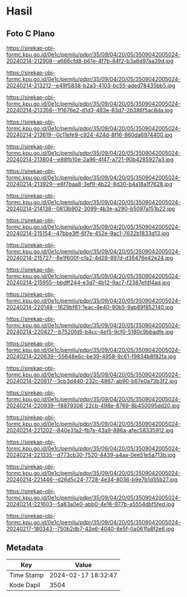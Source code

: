 # Hasil

## Foto C Plano

https://sirekap-obj-formc.kpu.go.id/0e1c/pemilu/pdpr/35/09/04/20/05/3509042005024-20240214-212908--a666cfd8-b61e-4f7b-84f2-b3a6d97aa39d.jpg

https://sirekap-obj-formc.kpu.go.id/0e1c/pemilu/pdpr/35/09/04/20/05/3509042005024-20240214-213212--e49f5838-b2a3-4103-bc55-aded78435bb5.jpg

https://sirekap-obj-formc.kpu.go.id/0e1c/pemilu/pdpr/35/09/04/20/05/3509042005024-20240214-213356--1f1676e2-d1d3-483e-83d7-2b386f5ac8da.jpg

https://sirekap-obj-formc.kpu.go.id/0e1c/pemilu/pdpr/35/09/04/20/05/3509042005024-20240214-213619--0c11efe9-c924-424d-8f16-860da6974400.jpg

https://sirekap-obj-formc.kpu.go.id/0e1c/pemilu/pdpr/35/09/04/20/05/3509042005024-20240214-213804--e88fb10e-2a96-4f47-a721-90b4285927a3.jpg

https://sirekap-obj-formc.kpu.go.id/0e1c/pemilu/pdpr/35/09/04/20/05/3509042005024-20240214-213929--e6f7baa8-3ef9-4b22-8d30-b4a18a1f7628.jpg

https://sirekap-obj-formc.kpu.go.id/0e1c/pemilu/pdpr/35/09/04/20/05/3509042005024-20240214-214138--0813b902-3099-4b3e-a290-b5097a151b22.jpg

https://sirekap-obj-formc.kpu.go.id/0e1c/pemilu/pdpr/35/09/04/20/05/3509042005024-20240214-215154--47bbe3ff-6f7e-452e-9ac1-7632b1833d13.jpg

https://sirekap-obj-formc.kpu.go.id/0e1c/pemilu/pdpr/35/09/04/20/05/3509042005024-20240214-215727--8e1f600f-cfa2-4d28-897d-d36476e42e24.jpg

https://sirekap-obj-formc.kpu.go.id/0e1c/pemilu/pdpr/35/09/04/20/05/3509042005024-20240214-215955--bbdff244-e3d7-4b12-9ac7-f2387efdf4ad.jpg

https://sirekap-obj-formc.kpu.go.id/0e1c/pemilu/pdpr/35/09/04/20/05/3509042005024-20240214-220148--1629bf61-1eac-4e40-90b5-9ab89f852140.jpg

https://sirekap-obj-formc.kpu.go.id/0e1c/pemilu/pdpr/35/09/04/20/05/3509042005024-20240214-220427--b7520fd5-b4cc-4ef5-9cf0-5180c9bbadfe.jpg

https://sirekap-obj-formc.kpu.go.id/0e1c/pemilu/pdpr/35/09/04/20/05/3509042005024-20240214-220639--55648e6c-be39-4958-9c61-f9834b8f82fa.jpg

https://sirekap-obj-formc.kpu.go.id/0e1c/pemilu/pdpr/35/09/04/20/05/3509042005024-20240214-220817--3cb3d440-232c-4867-ab90-b67e0a73b3f2.jpg

https://sirekap-obj-formc.kpu.go.id/0e1c/pemilu/pdpr/35/09/04/20/05/3509042005024-20240214-220939--f8879306-22cb-498e-8769-8b450095dd20.jpg

https://sirekap-obj-formc.kpu.go.id/0e1c/pemilu/pdpr/35/09/04/20/05/3509042005024-20240214-221202--840e31a2-fb7e-43a9-886a-afec58335912.jpg

https://sirekap-obj-formc.kpu.go.id/0e1c/pemilu/pdpr/35/09/04/20/05/3509042005024-20240214-221335--d773cb30-7520-4439-a4aa-0ee51e5a713b.jpg

https://sirekap-obj-formc.kpu.go.id/0e1c/pemilu/pdpr/35/09/04/20/05/3509042005024-20240214-221446--d26d5c24-7728-4e34-8036-b9e7b1d35b27.jpg

https://sirekap-obj-formc.kpu.go.id/0e1c/pemilu/pdpr/35/09/04/20/05/3509042005024-20240214-221603--5a83a0e0-abb0-4e16-977b-a5554dbf5fed.jpg

https://sirekap-obj-formc.kpu.go.id/0e1c/pemilu/pdpr/35/09/04/20/05/3509042005024-20240217-180343--750b2db7-42e6-4040-8e5f-0a061fa8f2e6.jpg


## Metadata

| Key        | Value               |
| ---------- | ------------------- |
| Time Stamp | 2024-02-17 18:32:47 |
| Kode Dapil | 3504                |



